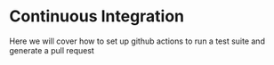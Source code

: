 # Continuous Integration

Here we will cover how to set up github actions to run a test suite and generate a pull request
